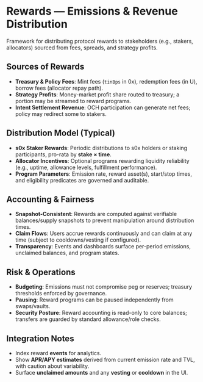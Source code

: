 # Rewards — Emissions & Revenue Distribution

Framework for distributing protocol rewards to stakeholders (e.g., stakers, allocators) sourced from fees, spreads, and strategy profits.

## Sources of Rewards

* **Treasury & Policy Fees**: Mint fees (`tinBps` in 0x), redemption fees (in U), borrow fees (allocator repay path).
* **Strategy Profits**: Money-market profit share routed to treasury; a portion may be streamed to reward programs.
* **Intent Settlement Revenue**: OCH participation can generate net fees; policy may redirect some to stakers.

## Distribution Model (Typical)

* **s0x Staker Rewards**: Periodic distributions to s0x holders or staking participants, pro-rata by **stake × time**.
* **Allocator Incentives**: Optional programs rewarding liquidity reliability (e.g., uptime, allowance levels, fulfillment performance).
* **Program Parameters**: Emission rate, reward asset(s), start/stop times, and eligibility predicates are governed and auditable.

## Accounting & Fairness

* **Snapshot-Consistent**: Rewards are computed against verifiable balances/supply snapshots to prevent manipulation around distribution times.
* **Claim Flows**: Users accrue rewards continuously and can claim at any time (subject to cooldowns/vesting if configured).
* **Transparency**: Events and dashboards surface per-period emissions, unclaimed balances, and program states.

## Risk & Operations

* **Budgeting**: Emissions must not compromise peg or reserves; treasury thresholds enforced by governance.
* **Pausing**: Reward programs can be paused independently from swaps/vaults.
* **Security Posture**: Reward accounting is read-only to core balances; transfers are guarded by standard allowance/role checks.

## Integration Notes

* Index reward **events** for analytics.
* Show **APR/APY estimates** derived from current emission rate and TVL, with caution about variability.
* Surface **unclaimed amounts** and any **vesting** or **cooldown** in the UI.
